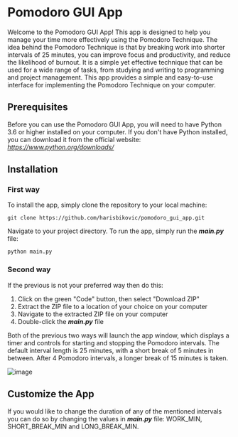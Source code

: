 # Pomodoro GUI App
Welcome to the Pomodoro GUI App! This app is designed to help you manage your time more effectively using the Pomodoro Technique. The idea behind the Pomodoro Technique is that by breaking work into shorter intervals of 25 minutes, you can improve focus and productivity, and reduce the likelihood of burnout. It is a simple yet effective technique that can be used for a wide range of tasks, from studying and writing to programming and project management. This app provides a simple and easy-to-use interface for implementing the Pomodoro Technique on your computer.

## Prerequisites
Before you can use the Pomodoro GUI App, you will need to have Python 3.6 or higher installed on your computer. If you don't have Python installed, you can download it from the official website: _https://www.python.org/downloads/_

## Installation
### First way
To install the app, simply clone the repository to your local machine:

`git clone https://github.com/harisbikovic/pomodoro_gui_app.git`

Navigate to your project directory. To run the app, simply run the **_main.py_** file:

`python main.py`

### Second way
If the previous is not your preferred way then do this:
1. Click on the green "Code" button, then select "Download ZIP"
2. Extract the ZIP file to a location of your choice on your computer
3. Navigate to the extracted ZIP file on your computer
4. Double-click the **_main.py_** file

Both of the previous two ways will launch the app window, which displays a timer and controls for starting and stopping the Pomodoro intervals. The default interval length is 25 minutes, with a short break of 5 minutes in between. After 4 Pomodoro intervals, a longer break of 15 minutes is taken.

![image](https://user-images.githubusercontent.com/108518278/233389549-aa961063-1f4a-4b36-8efc-7c9b43222036.png)


## Customize the App

If you would like to change the duration of any of the mentioned intervals you
can do so by changing the values in **_main.py_** file: WORK_MIN, 
SHORT_BREAK_MIN and 
LONG_BREAK_MIN.
